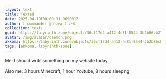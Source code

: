 ```yaml
---
layout: text
title: Texted
date: 2025-04-19T00:09:31.969001Z
author: ⸸ commander ░ nova ⸸ :~$
collection: texts
guid: https://labyrinth.zone/objects/36cf17d4-a412-4d81-8544-3b2b86cb27d8
avatar: /img/avatar/daemon.png
akkoma: https://labyrinth.zone/objects/36cf17d4-a412-4d81-8544-3b2b86cb27d8
tags: [akkoma, labyrinth-zone]
---
```


<p>Me: I should write something on my website today<br><br>Also me: 3 hours Minecraft, 1 hour Youtube, 8 hours sleeping</p>